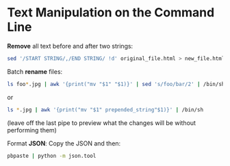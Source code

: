 # Text Manipulation on the Command Line

**Remove** all text before and after two strings:

```bash
sed '/START STRING/,/END STRING/ !d' original_file.html > new_file.html
```

Batch **rename** files:

```bash
ls foo*.jpg | awk '{print("mv "$1" "$1)}' | sed 's/foo/bar/2' | /bin/sh
```
or

```bash
ls *.jpg | awk '{print("mv "$1" prepended_string"$1)}' | /bin/sh
```

(leave off the last pipe to preview what the changes will be without performing them)

Format **JSON**: Copy the JSON and then:

```bash
pbpaste | python -m json.tool
```

